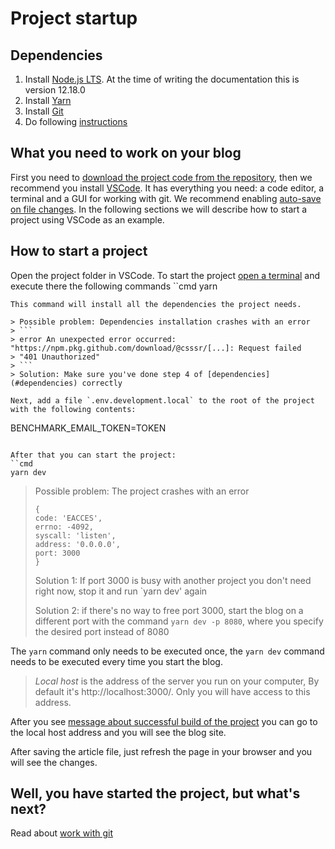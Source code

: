 # Project startup

## Dependencies
1. Install [Node.js LTS](https://nodejs.org/en/download/). At the time of writing the documentation this is version 12.18.0
2. Install [Yarn](https://yarnpkg.com/lang/en/docs/install/)
3. Install [Git](https://git-scm.com/download)
4. Do following [instructions](./GIT.md#dependency-packages)

## What you need to work on your blog
First you need to [download the project code from the repository](http://s.csssr.ru/U31J879TR/20200526180041.jpg), 
then we recommend you install [VSCode](https://code.visualstudio.com/). 
It has everything you need: a code editor, a terminal and a GUI for working with git.
We recommend enabling [auto-save on file changes](https://stackoverflow.com/a/59500985). 
In the following sections we will describe how to start a project using VSCode as an example.

## How to start a project
Open the project folder in VSCode. 
To start the project [open a terminal](https://code.visualstudio.com/docs/editor/integrated-terminal) 
and execute there the following commands
``cmd
yarn
```
This command will install all the dependencies the project needs.

> Possible problem: Dependencies installation crashes with an error
> ```
> error An unexpected error occurred: "https://npm.pkg.github.com/download/@csssr/[...]: Request failed
> "401 Unauthorized"
> ```
> Solution: Make sure you've done step 4 of [dependencies](#dependencies) correctly

Next, add a file `.env.development.local` to the root of the project with the following contents:
```
BENCHMARK_EMAIL_TOKEN=TOKEN
```

After that you can start the project:
``cmd
yarn dev
```

> Possible problem: The project crashes with an error
> ```
> {
> code: 'EACCES',
> errno: -4092,
> syscall: 'listen',
> address: '0.0.0.0',
> port: 3000
> }
> ```
> Solution 1: If port 3000 is busy with another project you don't need right now, stop it and run `yarn dev' again
> 
> Solution 2: if there's no way to free port 3000, start the blog on a different port with the command `yarn dev -p 8080`, where you specify the desired port instead of 8080

The `yarn` command only needs to be executed once, the `yarn dev` command needs to be executed every time you start the blog.

> *Local host* is the address of the server you run on your computer, 
By default it's http://localhost:3000/. Only you will have access to this address.

After you see [message about successful build of the project](http://s.csssr.ru/U02D248T6/2020-06-29-16-50-52-ks3q4_.jpg)
you can go to the local host address and you will see the blog site.

After saving the article file, just refresh the page in your browser and you will see the changes.

## Well, you have started the project, but what's next?
Read about [work with git](./GIT.md)
